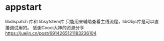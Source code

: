 # appstart
libdispatch 库和 libsytstem库 只能用来辅助查看主线流程，libObjc库是可以直接调试用的。
感谢Cooci大神的资源分享 https://juejin.cn/post/6914265121183236104
